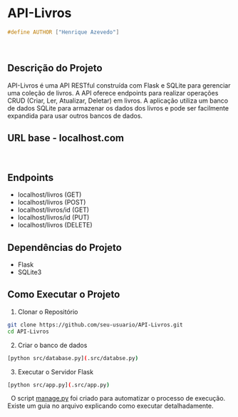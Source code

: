 # API-Livros

```cpp
#define AUTHOR ["Henrique Azevedo"]
```
&nbsp;

## Descrição do Projeto
API-Livros é uma API RESTful construída com Flask e SQLite para gerenciar uma coleção de livros. A API oferece endpoints para realizar operações CRUD (Criar, Ler, Atualizar, Deletar) em livros. A aplicação utiliza um banco de dados SQLite para armazenar os dados dos livros e pode ser facilmente expandida para usar outros bancos de dados.
&nbsp;

## URL base - localhost.com
&nbsp;

## Endpoints
- localhost/livros (GET)
- localhost/livros (POST)
- localhost/livros/id (GET)
- localhost/livros/id (PUT)
- localhost/livros (DELETE)
&nbsp;

## Dependências do Projeto
- Flask
- SQLite3
&nbsp;

## Como Executar o Projeto
1. Clonar o Repositório
```bash
git clone https://github.com/seu-usuario/API-Livros.git
cd API-Livros
```

2. Criar o banco de dados
```bash
[python src/database.py](.src/databse.py)
```

3. Executar o Servidor Flask
```bash
[python src/app.py](.src/app.py)
```
&nbsp;
O script [manage.py](.manage.py) foi criado para automatizar o processo de execução. Existe um guia no arquivo explicando como executar detalhadamente.